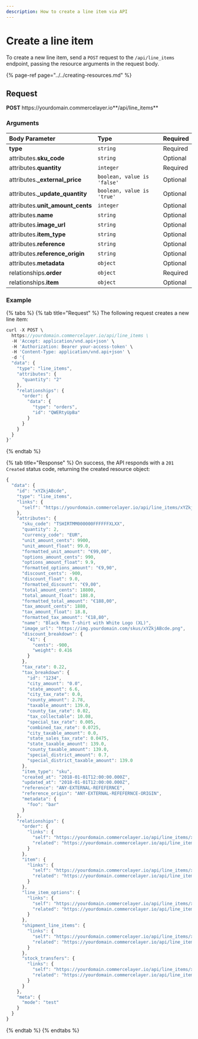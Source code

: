 ```yaml
---
description: How to create a line item via API
---
```


# Create a line item

To create a new line item, send a `POST` request to the `/api/line_items` endpoint, passing the resource arguments in the request body.

{% page-ref page="../../creating-resources.md" %}

## Request

**POST** https://<i></i>yourdomain.commercelayer.io**/api/line_items**

### Arguments

| Body Parameter | Type | Required |
| :--- | :--- | :--- |
| **type** | `string` | Required |
| attributes.**sku_code** | `string` | Optional |
| attributes.**quantity** | `integer` | Required |
| attributes.**_external_price** | `boolean, value is 'false'` | Optional |
| attributes.**_update_quantity** | `boolean, value is 'true'` | Optional |
| attributes.**unit_amount_cents** | `integer` | Optional |
| attributes.**name** | `string` | Optional |
| attributes.**image_url** | `string` | Optional |
| attributes.**item_type** | `string` | Optional |
| attributes.**reference** | `string` | Optional |
| attributes.**reference_origin** | `string` | Optional |
| attributes.**metadata** | `object` | Optional |
| relationships.**order** | `object` | Required |
| relationships.**item** | `object` | Optional |

### Example

{% tabs %}
{% tab title="Request" %}
The following request creates a new line item:

```javascript
curl -X POST \
  https://yourdomain.commercelayer.io/api/line_items \
  -H 'Accept: application/vnd.api+json' \
  -H 'Authorization: Bearer your-access-token' \
  -H 'Content-Type: application/vnd.api+json' \
  -d '{
  "data": {
    "type": "line_items",
    "attributes": {
      "quantity": "2"
    },
    "relationships": {
      "order": {
        "data": {
          "type": "orders",
          "id": "QWERtyUpBa"
        }
      }
    }
  }
}'
```
{% endtab %}

{% tab title="Response" %}
On success, the API responds with a `201 Created` status code, returning the created resource object:

```javascript
{
  "data": {
    "id": "xYZkjABcde",
    "type": "line_items",
    "links": {
      "self": "https://yourdomain.commercelayer.io/api/line_items/xYZkjABcde"
    },
    "attributes": {
      "sku_code": "TSHIRTMM000000FFFFFFXLXX",
      "quantity": 2,
      "currency_code": "EUR",
      "unit_amount_cents": 9900,
      "unit_amount_float": 99.0,
      "formatted_unit_amount": "€99,00",
      "options_amount_cents": 990,
      "options_amount_float": 9.9,
      "formatted_options_amount": "€9,90",
      "discount_cents": -900,
      "discount_float": 9.0,
      "formatted_discount": "€9,00",
      "total_amount_cents": 18800,
      "total_amount_float": 188.0,
      "formatted_total_amount": "€188,00",
      "tax_amount_cents": 1880,
      "tax_amount_float": 18.8,
      "formatted_tax_amount": "€18,80",
      "name": "Black Men T-shirt with White Logo (XL)",
      "image_url": "https://img.yourdomain.com/skus/xYZkjABcde.png",
      "discount_breakdown": {
        "41": {
          "cents": -900,
          "weight": 0.416
        }
      },
      "tax_rate": 0.22,
      "tax_breakdown": {
        "id": "1234",
        "city_amount": "0.0",
        "state_amount": 6.6,
        "city_tax_rate": 0.0,
        "county_amount": 2.78,
        "taxable_amount": 139.0,
        "county_tax_rate": 0.02,
        "tax_collectable": 10.08,
        "special_tax_rate": 0.005,
        "combined_tax_rate": 0.0725,
        "city_taxable_amount": 0.0,
        "state_sales_tax_rate": 0.0475,
        "state_taxable_amount": 139.0,
        "county_taxable_amount": 139.0,
        "special_district_amount": 0.7,
        "special_district_taxable_amount": 139.0
      },
      "item_type": "sku",
      "created_at": "2018-01-01T12:00:00.000Z",
      "updated_at": "2018-01-01T12:00:00.000Z",
      "reference": "ANY-EXTERNAL-REFEFERNCE",
      "reference_origin": "ANY-EXTERNAL-REFEFERNCE-ORIGIN",
      "metadata": {
        "foo": "bar"
      }
    },
    "relationships": {
      "order": {
        "links": {
          "self": "https://yourdomain.commercelayer.io/api/line_items/xYZkjABcde/relationships/order",
          "related": "https://yourdomain.commercelayer.io/api/line_items/xYZkjABcde/order"
        }
      },
      "item": {
        "links": {
          "self": "https://yourdomain.commercelayer.io/api/line_items/xYZkjABcde/relationships/item",
          "related": "https://yourdomain.commercelayer.io/api/line_items/xYZkjABcde/item"
        }
      },
      "line_item_options": {
        "links": {
          "self": "https://yourdomain.commercelayer.io/api/line_items/xYZkjABcde/relationships/line_item_options",
          "related": "https://yourdomain.commercelayer.io/api/line_items/xYZkjABcde/line_item_options"
        }
      },
      "shipment_line_items": {
        "links": {
          "self": "https://yourdomain.commercelayer.io/api/line_items/xYZkjABcde/relationships/shipment_line_items",
          "related": "https://yourdomain.commercelayer.io/api/line_items/xYZkjABcde/shipment_line_items"
        }
      },
      "stock_transfers": {
        "links": {
          "self": "https://yourdomain.commercelayer.io/api/line_items/xYZkjABcde/relationships/stock_transfers",
          "related": "https://yourdomain.commercelayer.io/api/line_items/xYZkjABcde/stock_transfers"
        }
      }
    },
    "meta": {
      "mode": "test"
    }
  }
}
```
{% endtab %}
{% endtabs %}

